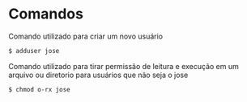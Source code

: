 # Comandos

Comando utilizado para criar um novo usuário
```sh
$ adduser jose
```

Comando utilizado para tirar permissão de leitura e execução em um arquivo ou diretorio para usuários que não seja o jose
```sh
$ chmod o-rx jose
```